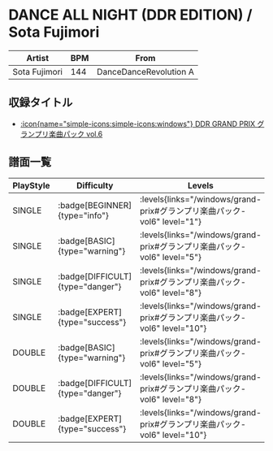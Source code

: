 # DANCE ALL NIGHT (DDR EDITION) / Sota Fujimori

|Artist|BPM|From|
|------|---|----|
|Sota Fujimori|144|DanceDanceRevolution A|

## 収録タイトル

- [:icon{name="simple-icons:simple-icons:windows"} DDR GRAND PRIX グランプリ楽曲パック vol.6](/windows/grand-prix#グランプリ楽曲パック-vol6)

## 譜面一覧

|PlayStyle|Difficulty|Levels|Notes|Movie|
|---------|----------|------|-----|-----|
|SINGLE| :badge[BEGINNER]{type="info"}| :levels{links="/windows/grand-prix#グランプリ楽曲パック-vol6" level="1"}|72/0||
|SINGLE| :badge[BASIC]{type="warning"}| :levels{links="/windows/grand-prix#グランプリ楽曲パック-vol6" level="5"}|166/6||
|SINGLE| :badge[DIFFICULT]{type="danger"}| :levels{links="/windows/grand-prix#グランプリ楽曲パック-vol6" level="8"}|256/12||
|SINGLE| :badge[EXPERT]{type="success"}| :levels{links="/windows/grand-prix#グランプリ楽曲パック-vol6" level="10"}|301/22||
|DOUBLE| :badge[BASIC]{type="warning"}| :levels{links="/windows/grand-prix#グランプリ楽曲パック-vol6" level="5"}|168/6||
|DOUBLE| :badge[DIFFICULT]{type="danger"}| :levels{links="/windows/grand-prix#グランプリ楽曲パック-vol6" level="8"}|256/11||
|DOUBLE| :badge[EXPERT]{type="success"}| :levels{links="/windows/grand-prix#グランプリ楽曲パック-vol6" level="10"}|293/22||
